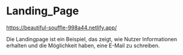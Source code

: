 # Landing_Page


https://beautiful-souffle-998a44.netlify.app/



Die Landingpage ist ein Beispiel, das zeigt,
wie Nutzer Informationen erhalten und die Möglichkeit haben,
eine E-Mail zu schreiben.
